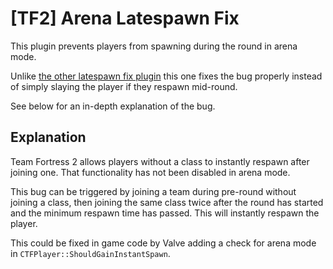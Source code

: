 # [TF2] Arena Latespawn Fix

This plugin prevents players from spawning during the round in arena mode.

Unlike [the other latespawn fix plugin](https://forums.alliedmods.net/showthread.php?t=316597) this one fixes the bug
properly instead of simply slaying the player if they respawn mid-round.

See below for an in-depth explanation of the bug.

## Explanation

Team Fortress 2 allows players without a class to instantly respawn after joining one. That functionality has not been
disabled in arena mode.

This bug can be triggered by joining a team during pre-round without joining a class, then joining the same class twice
after the round has started and the minimum respawn time has passed. This will instantly respawn the player.

This could be fixed in game code by Valve adding a check for arena mode in `CTFPlayer::ShouldGainInstantSpawn`.
